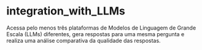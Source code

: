 # integration_with_LLMs
Acessa pelo menos três plataformas de Modelos de Linguagem de Grande Escala (LLMs) diferentes, gera respostas para uma mesma pergunta e realiza uma análise comparativa da qualidade das respostas.
